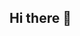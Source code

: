 ## Hi there 👋

<!--
**AlexBenLeo/AlexBenLeo** is a ✨ _special_ ✨ repository because its `README.md` (this file) appears on your GitHub profile.

Here are some ideas to get you started:

- 🔭 I’m currently working on Full Stack Web Development
- 🌱 I’m currently learning about Data Structures and Algorithms
- 👯 I’m looking to collaborate on developing new applications
- 🤔 I’m looking for help with learning about Trees and Graphs in Data Structures and Algorithms
- 💬 Ask me about Python
- 📫 How to reach me: alexmj0412@gmail.com or alexmj0410@gmail.com
- 😄 Pronouns: He/him/his
- ⚡ Fun fact 1: I have two brothers names Ben and Leo.
- ⚡ Fun fact 2: I like playing sports like playing basketball or soccer and playing with my brothers  
-->
